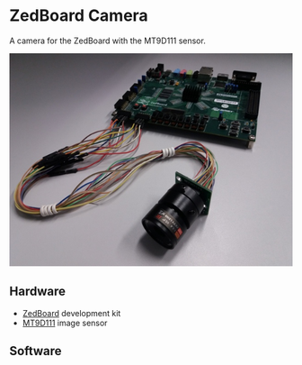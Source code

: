 # ZedBoard Camera

A camera for the ZedBoard with the MT9D111 sensor.

<p align="center">
<img src="doc/zedboard-camera.jpg">
</p>

## Hardware

* [ZedBoard](http://zedboard.org/product/zedboard) development kit
* [MT9D111](http://www.arducam.com/camera-modules/camera-breakout-board/2mp-mt9d111/) image sensor

## Software

